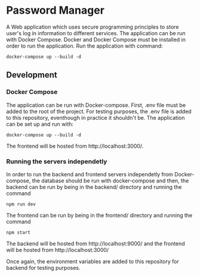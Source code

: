 # Password Manager
A Web application which uses secure programming principles to store user's log in information to different services.
The application can be run with Docker Compose. Docker and Docker Compose must be installed in order to run the application.
Run the application with command:

    docker-compose up --build -d

## Development
### Docker Compose
 The application can be run with Docker-compose. First, .env file must be added to the root of the project. For testing purposes, the .env file is added to this repository, eventhough in practice it shouldn't be. 
 The application can be set up and run with:
 
    docker-compose up --build -d

The frontend will be hosted from http://localhost:3000/.
### Running the servers independetly
In order to run the backend and frontend servers independetly from Docker-compose, the database should be run with docker-compose and then,
the backend can be run by being in the backend/ directory and running the command

    npm run dev



The frontend can be run by being in the frontend/ directory and running the command

    npm start

The backend will be hosted from http://localhost:9000/ and the frontend will be hosted from http://localhost:3000/

Once again, the environment variables are added to this repository for backend for testing purposes. 
